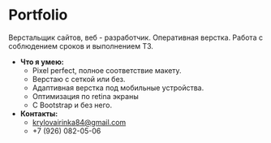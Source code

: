 # Portfolio
Верстальщик сайтов, веб - разработчик. Оперативная верстка. Работа с соблюдением сроков и выполнением ТЗ.
- **Что я умею:**
   - Pixel perfect, полное соответствие макету.
   - Верстаю с сеткой или без.
   - Адаптивная верстка под мобильные устройства.
   - Оптимизация по retina экраны
   -  С Bootstrap и без него.
- **Контакты:**
   - krylovairinka84@gmail.com
   - +7 (926) 082-05-06
